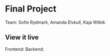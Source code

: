 # Final Project

Team: Sofie Rydmark, Amanda Elvkull, Kaja Wilbik

## View it live

Frontend:
Backend:
